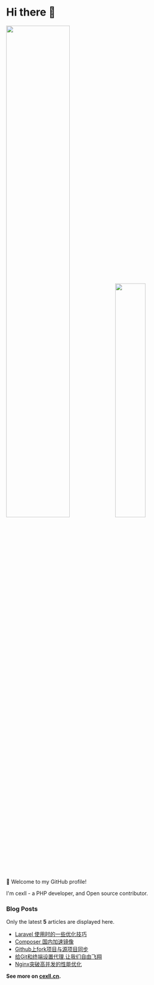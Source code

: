 # Hi there 👋

<a href="https://github.com/cexll"><img src="https://github-readme-stats.vercel.app/api?username=cexll&show_icons=true&layout=compact&count_private=true&hide_title=true&theme=default" style="width: 58%; max-width: 58%; min-width: 58%;"><img src="https://github-readme-stats.vercel.app/api/top-langs/?username=cexll&layout=compact&count_private=true&theme=default" style="width: 40%; max-width: 40%; min-width: 40%;"></a>

🎉 Welcome to my GitHub profile!

I'm cexll - a PHP developer, and Open source contributor.

### Blog Posts

Only the latest **5** articles are displayed here.

<!--START_SECTION:posts-->
* [Laravel 使用时的一些优化技巧](http://www.cwj0.top/index.php/archives/90/)
* [Composer 国内加速镜像](http://www.cwj0.top/index.php/archives/77/)
* [Github上fork项目与源项目同步](http://www.cwj0.top/index.php/archives/25/)
* [给Git和终端设置代理,让我们自由飞翔](http://www.cwj0.top/index.php/archives/43/)
* [Nginx突破高并发的性能优化](http://www.cwj0.top/index.php/archives/29/)
<!--END_SECTION:posts-->

**See more on [cexll.cn](https://cwj0.top).**
